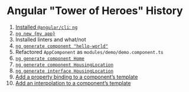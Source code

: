 # Angular "Tower of Heroes" History

1. [Installed `@angular/cli`: `ng`](https://angular.io/tutorial/first-app)
1. [`ng new {my app}`](https://angular.io/cli)
1. Installed linters and what/not
1. [`ng generate component "hello-world"`](https://angular.io/tutorial/first-app/first-app-lesson-01)
1. Refactored `AppComponent` as `modules/demo/demo.component.ts`
1. [`ng generate component Home`](https://angular.io/tutorial/first-app/first-app-lesson-02)
1. [`ng generate component HousingLocation`](https://angular.io/tutorial/first-app/first-app-lesson-03)
1. [`ng generate interface HousingLocation`](https://angular.io/tutorial/first-app/first-app-lesson-04)
1. [Add a property binding to a component’s template](https://angular.io/tutorial/first-app/first-app-lesson-06)
1. [Add an interpolation to a component’s template](https://angular.io/tutorial/first-app/first-app-lesson-07)
